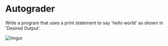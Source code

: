 # Autograder

Write a program that uses a print statement to say 'hello world' as shown in 'Desired Output'.

![Imgur](https://imgur.com/gB8GVaV.png)